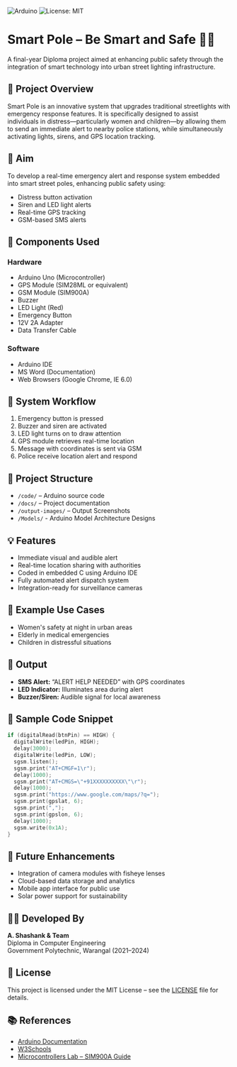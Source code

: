 ![Arduino](https://img.shields.io/badge/Platform-Arduino-blue)
![License: MIT](https://img.shields.io/badge/License-MIT-green.svg)


# Smart Pole – Be Smart and Safe 🚨🌐

A final-year Diploma project aimed at enhancing public safety through the integration of smart technology into urban street lighting infrastructure.

## 📌 Project Overview

Smart Pole is an innovative system that upgrades traditional streetlights with emergency response features. It is specifically designed to assist individuals in distress—particularly women and children—by allowing them to send an immediate alert to nearby police stations, while simultaneously activating lights, sirens, and GPS location tracking.

## 🎯 Aim

To develop a real-time emergency alert and response system embedded into smart street poles, enhancing public safety using:

- Distress button activation  
- Siren and LED light alerts  
- Real-time GPS tracking  
- GSM-based SMS alerts  

## 🔧 Components Used

### Hardware

- Arduino Uno (Microcontroller)
- GPS Module (SIM28ML or equivalent)
- GSM Module (SIM900A)
- Buzzer
- LED Light (Red)
- Emergency Button
- 12V 2A Adapter
- Data Transfer Cable

### Software

- Arduino IDE
- MS Word (Documentation)
- Web Browsers (Google Chrome, IE 6.0)

## 📐 System Workflow

1. Emergency button is pressed
2. Buzzer and siren are activated
3. LED light turns on to draw attention
4. GPS module retrieves real-time location
5. Message with coordinates is sent via GSM
6. Police receive location alert and respond

## 📂 Project Structure
- `/code/` – Arduino source code
- `/docs/` – Project documentation
- `/output-images/` – Output Screenshots
- `/Models/` - Arduino Model Architecture Designs

## 💡 Features

- Immediate visual and audible alert
- Real-time location sharing with authorities
- Coded in embedded C using Arduino IDE
- Fully automated alert dispatch system
- Integration-ready for surveillance cameras

## 🔄 Example Use Cases

- Women's safety at night in urban areas
- Elderly in medical emergencies
- Children in distressful situations

## 📸 Output

- **SMS Alert:** “ALERT HELP NEEDED” with GPS coordinates  
- **LED Indicator:** Illuminates area during alert  
- **Buzzer/Siren:** Audible signal for local awareness  

## 📜 Sample Code Snippet

```c
if (digitalRead(btnPin) == HIGH) {
  digitalWrite(ledPin, HIGH);
  delay(3000);
  digitalWrite(ledPin, LOW);
  sgsm.listen();
  sgsm.print("AT+CMGF=1\r");
  delay(1000);
  sgsm.print("AT+CMGS=\"+91XXXXXXXXXX\"\r");
  delay(1000);
  sgsm.print("https://www.google.com/maps/?q=");
  sgsm.print(gpslat, 6);
  sgsm.print(",");
  sgsm.print(gpslon, 6);
  delay(1000);
  sgsm.write(0x1A);
}
```

## 🧠 Future Enhancements

- Integration of camera modules with fisheye lenses
- Cloud-based data storage and analytics
- Mobile app interface for public use
- Solar power support for sustainability

## 👨‍💻 Developed By

**A. Shashank & Team**  
Diploma in Computer Engineering  
Government Polytechnic, Warangal (2021–2024)

## 📜 License
This project is licensed under the MIT License – see the [LICENSE](LICENSE) file for details.

## 📚 References

- [Arduino Documentation](https://www.arduino.cc/)
- [W3Schools](https://www.w3schools.com/)
- [Microcontrollers Lab – SIM900A Guide](http://microcontrollerslab.com)
```
